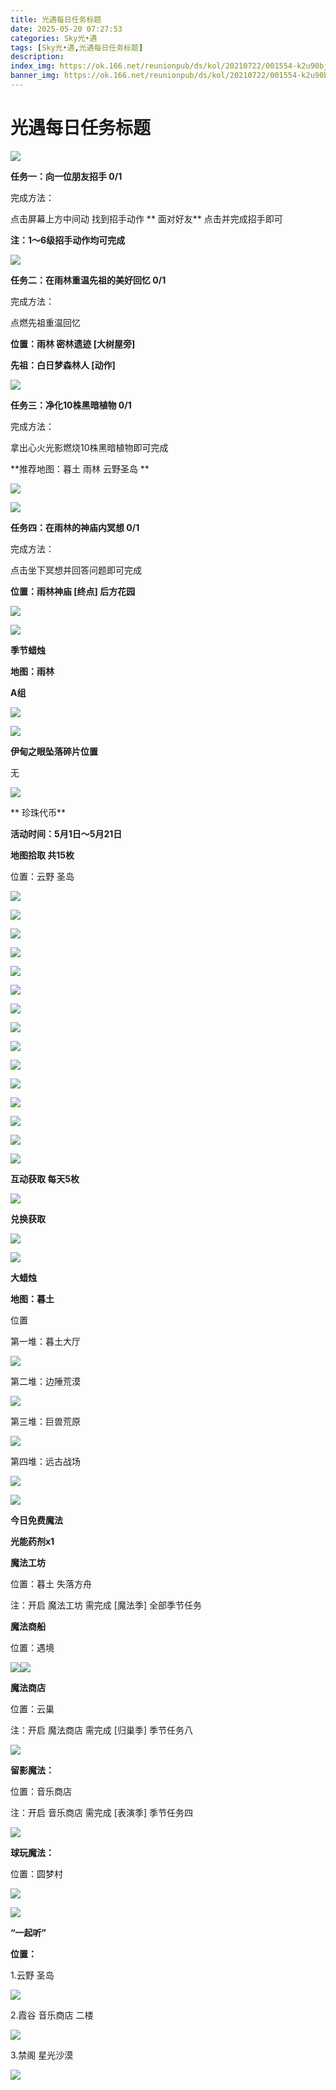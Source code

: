 ```yaml
---
title: 光遇每日任务标题
date: 2025-05-20 07:27:53
categories: Sky光•遇
tags: [Sky光•遇,光遇每日任务标题]
description: 
index_img: https://ok.166.net/reunionpub/ds/kol/20210722/001554-k2u90bj7ay.png?imageView&thumbnail=600x0&type=jpg
banner_img: https://ok.166.net/reunionpub/ds/kol/20210722/001554-k2u90bj7ay.png?imageView&thumbnail=600x0&type=jpg
---
```

# 光遇每日任务标题
![](https://img.166.net/reunionpub/1_kol_20250520_6da94013840d96eb9afe28ced742c1b9.jpeg)

**任务一：向一位朋友招手 0/1**

完成方法：

点击屏幕上方中间动 找到招手动作 **  面对好友** 点击并完成招手即可

 **注：1～6级招手动作均可完成**

![](https://img.166.net/reunionpub/1_kol_20250520_f00cde3ad0bead9614f2e943f04b7e2d.jpeg)

 **任务二：在雨林重温先祖的美好回忆 0/1**

完成方法：

点燃先祖重温回忆

 **位置：雨林 密林遗迹 [大树屋旁]**

 **先祖：白日梦森林人 [动作]**

![](https://img.166.net/reunionpub/1_kol_20250520_d24571d604c484e10ed4e3579860edb6.png)

 **任务三：净化10株黑暗植物 0/1**

完成方法：

拿出心火光影燃烧10株黑暗植物即可完成

 **推荐地图：暮土 雨林 云野圣岛   **

![](https://img.166.net/reunionpub/1_kol_20250520_8ecb70706c47861608d710b9d682e0b2.jpeg)

![](https://img.166.net/reunionpub/1_kol_20250520_aebc61ad352ca65c3c6166fa9d995401.jpeg)

 **任务四：在雨林的神庙内冥想 0/1**

完成方法：

点击坐下冥想并回答问题即可完成

 **位置：雨林神庙 [终点] 后方花园**

![](https://img.166.net/reunionpub/1_kol_20250520_75b6a4d251a62c8c03d9679ad34a3526.jpeg)

![](https://img.166.net/reunionpub/ds/kol_server/20240717/003917-8p704dsqv9.png)

 **季节蜡烛**

 **地图：雨林**

 **A组**

![](https://img.166.net/reunionpub/1_kol_20250519_10efa44dc094f8b40de2bfd69e0172b1.jpeg)

![](https://img.166.net/reunionpub/ds/kol_server/20240717/003917-8p704dsqv9.png)

 **伊甸之眼坠落碎片位置**

无

![](https://img.166.net/reunionpub/ds/kol_server/20240717/003917-8p704dsqv9.png)

  **  珍珠代币**

 **活动时间：5月1日～5月21日**

 **地图拾取  共15枚**

位置：云野 圣岛

![](https://img.166.net/reunionpub/1_kol_20250501_0e35e757e20b1cb1af0186c62e3cb66d.jpeg)

![](https://img.166.net/reunionpub/1_kol_20250501_54746b55a2a12035fc7d85df1d0fe020.jpeg)

![](https://img.166.net/reunionpub/1_kol_20250501_17cf4ce68839850af6e3af4c9083e148.jpeg)

![](https://img.166.net/reunionpub/1_kol_20250501_fef731e8fb3060c1253e91f98ccbc413.jpeg)

![](https://img.166.net/reunionpub/1_kol_20250501_a9b607f8dce6aa8b4e63da506ed27eae.jpeg)

![](https://img.166.net/reunionpub/1_kol_20250501_9828f0a7fb0233f1a729b90e26b08898.jpeg)

![](https://img.166.net/reunionpub/1_kol_20250501_91ae41c84a8a23ceb31639eea075db7c.jpeg)

![](https://img.166.net/reunionpub/1_kol_20250501_ecc2b217dc4de71a4ce1e1e035432032.jpeg)

![](https://img.166.net/reunionpub/1_kol_20250501_6edda57f2fc9cde91d2137fb9581dd06.jpeg)

![](https://img.166.net/reunionpub/1_kol_20250501_71bbd8e30e9b5f5849b9a5b547d3b43e.jpeg)

![](https://img.166.net/reunionpub/1_kol_20250501_6792268d348c1b5a6d68d49d69b8b65f.jpeg)

![](https://img.166.net/reunionpub/1_kol_20250501_ba87235759d08f22771c42d257be1216.jpeg)

![](https://img.166.net/reunionpub/1_kol_20250501_61aa797b05d0ca9c798d254badebab26.jpeg)

![](https://img.166.net/reunionpub/1_kol_20250501_518aec237d38333c3e4079c172fa8a9a.jpeg)

![](https://img.166.net/reunionpub/1_kol_20250501_bd67c9800eb8950991bf70ef35a893ec.jpeg)

 **互动获取   每天5枚**

![](https://img.166.net/reunionpub/1_kol_20250520_c3cc8136ab2aa11502ab2ada4c634df2.jpeg)

 **兑换获取**

![](https://img.166.net/reunionpub/1_kol_20250501_653cfa8a574a1f68b837ac1c54d3dbcd.jpeg)

![](https://img.166.net/reunionpub/ds/kol_server/20240717/003917-8p704dsqv9.png)

 **大蜡烛**

 **地图：暮土**

位置

第一堆：暮土大厅

**![](https://img.166.net/reunionpub/1_kol_20241111_0ad48561dd254f6e5a0a0bcccdd2c7a0.jpeg)**

第二堆：边陲荒漠

**![](https://img.166.net/reunionpub/1_kol_20241111_eaa1df28614cacdf0deab36d6eab08f5.jpeg)**

第三堆：巨兽荒原

**![](https://img.166.net/reunionpub/1_kol_20241111_2e604b01a7a872f3e7f3fed5c5e05b8f.jpeg)**

第四堆：远古战场

**![](https://img.166.net/reunionpub/1_kol_20241111_101af3ded9724ff9edfccc6853bcfd13.jpeg)**

 **![](https://img.166.net/reunionpub/ds/kol/20231014/004048-gyt2imp830.png)**

 **今日免费魔法**

 **光能药剂x1**

 **魔法工坊**

位置：暮土 失落方舟

注：开启 魔法工坊 需完成 [魔法季] 全部季节任务

 **魔法商船**

位置：遇境

**![](https://img.166.net/reunionpub/ds/kol/20231014/004605-qmuiowanf4.png)![](https://img.166.net/reunionpub/1_kol_20241125_f5df58b5024e22771549094df549ab90.jpeg)**

 **魔法商店**

位置：云巢

注：开启 魔法商店 需完成 [归巢季] 季节任务八

**![](https://img.166.net/reunionpub/1_kol_20241202_8e770c4a669b4a380d04e4df11f9409b.jpeg)**

 **留影魔法：**

位置：音乐商店

注：开启 音乐商店 需完成 [表演季] 季节任务四

**![](https://img.166.net/reunionpub/1_kol_20241114_df085ae1ffe6124a91be894305a75b54.jpeg)**

 **球玩魔法：**

位置：圆梦村

![](https://img.166.net/reunionpub/1_kol_20241114_fe7f834ee8d5f2e2abc828a14fa10870.png)

![](https://img.166.net/reunionpub/ds/kol_server/20240717/003917-8p704dsqv9.png)

 **“一起听”**

 **位置：**

1.云野 圣岛

![](https://img.166.net/reunionpub/1_kol_20241114_d3ab2a60b74e81a2f1ca25e32a872077.jpeg)

2.霞谷 音乐商店 二楼

![](https://img.166.net/reunionpub/1_kol_20241114_c847c1ccc28766421e8613dde03b97b5.jpeg)

3.禁阁 星光沙漠

![](https://img.166.net/reunionpub/1_kol_20241114_b3ef53b52de5968f0c39b6831ceed2e1.png)

